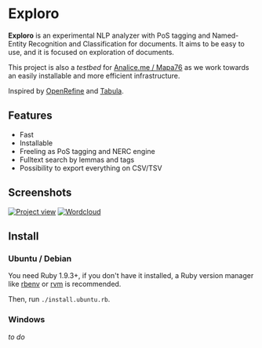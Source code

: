 Exploro
=======

**Exploro** is an experimental NLP analyzer with PoS tagging and Named-Entity
Recognition and Classification for documents.  It aims to be easy to use, and
it is focused on exploration of documents.

This project is also a *testbed* for [Analice.me /
Mapa76](https://github.com/hhba/mapa76) as we work towards an easily
installable and more efficient infrastructure.

Inspired by [OpenRefine](https://github.com/OpenRefine/OpenRefine) and
[Tabula](https://github.com/jazzido/tabula).

## Features ##
  * Fast
  * Installable
  * Freeling as PoS tagging and NERC engine
  * Fulltext search by lemmas and tags
  * Possibility to export everything on CSV/TSV

## Screenshots ##

[![Project view](http://i.imgur.com/KuEPvyb.png)](http://i.imgur.com/KuEPvyb.png)
[![Wordcloud](http://i.imgur.com/a3PhC5Q.png)](http://i.imgur.com/a3PhC5Q.png)

## Install ##

### Ubuntu / Debian ###

You need Ruby 1.9.3+, if you don't have it installed, a Ruby version manager
like [rbenv](https://github.com/sstephenson/rbenv) or [rvm](http://rvm.io/) is
recommended.

Then, run `./install.ubuntu.rb`.

### Windows ###

*to do*
